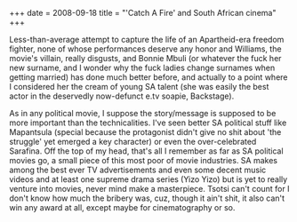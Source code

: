 +++
date = 2008-09-18
title = "'Catch A Fire' and South African cinema"
+++

Less-than-average attempt to capture the life of an Apartheid-era
freedom fighter, none of whose performances deserve any honor and
Williams, the movie\'s villain, really disgusts, and Bonnie Mbuli (or
whatever the fuck her new surname, and I wonder why the fuck ladies
change surnames when getting married) has done much better before, and
actually to a point where I considered her the cream of young SA talent
(she was easily the best actor in the deservedly now-defunct e.tv
soapie, Backstage).

As in any political movie, I suppose the story/message is supposed to be
more important than the technicalities. I\'ve seen better SA political
stuff like Mapantsula (special because the protagonist didn\'t give no
shit about \'the struggle\' yet emerged a key character) or even the
over-celebrated Sarafina. Off the top of my head, that\'s all I remember
as far as SA political movies go, a small piece of this most poor of
movie industries. SA makes among the best ever TV advertisements and
even some decent music videos and at least one supreme drama series
(Yizo Yizo) but is yet to really venture into movies, never mind make a
masterpiece. Tsotsi can\'t count for I don\'t know how much the bribery
was, cuz, though it ain\'t shit, it also can\'t win any award at all,
except maybe for cinematography or so.
